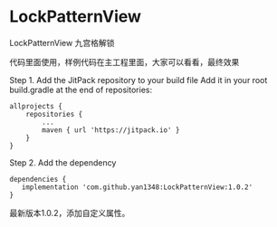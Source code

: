 # LockPatternView
LockPatternView 九宫格解锁


代码里面使用，样例代码在主工程里面，大家可以看看，最终效果


Step 1. Add the JitPack repository to your build file
Add it in your root build.gradle at the end of repositories:

	allprojects {
		repositories {
			...
			maven { url 'https://jitpack.io' }
		}
	}
Step 2. Add the dependency

	dependencies {
	   implementation 'com.github.yan1348:LockPatternView:1.0.2'
	}
	
	

最新版本1.0.2，添加自定义属性。
